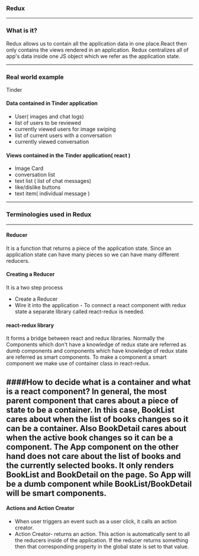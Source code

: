 ### Redux
---
### What is it?
Redux allows us to contain all the application data in one place.React then only contains the views rendered in an application. Redux centralizes all of app's data inside one JS object which we refer as the application state.

---
### Real world example
Tinder

#### Data contained in Tinder application
* User( images and chat logs)
* list of users to be reviewed
* currently viewed users for image swiping
* list of current users with a conversation
* currently viewed conversation

#### Views contained in the Tinder application( react )
* Image Card
* conversation list
* text list ( list of chat messages)
* like/dislike buttons
* text item( individual message )

---
### Terminologies used in Redux
---
#### Reducer
It is a function that returns a piece of the application state. Since an application state can have many pieces so we can have many different reducers.

#### Creating a Reducer
It is a two step process
* Create a Reducer
* Wire it into the application - To connect a react component with redux state a separate library called react-redux is needed.

#### react-redux library
It forms a bridge between react and redux libraries. Normally the Components which don't have a knowledge of redux state are referred as dumb components and components which have knowledge of redux state are referred as smart components. To make a component a smart component we make use of container class in react-redux.

####How to decide what is a container and what is a react component?
In general, the most parent component that cares about a piece of state to be a container. In this case, BookList cares about when the list of books changes so it can be a container. Also BookDetail cares about when the active book changes so it can be a component. The App component on the other hand does not care about the list of books and the currently selected books. It only renders BookList and BookDetail on the page. So App will be a dumb component while BookList/BookDetail will be smart components.
---
#### Actions and Action Creator
* When user triggers an event such as a user click, it calls an action creator.
* Action Creator- returns an action. This action is automatically sent to all the reducers inside of the application. If the reducer returns something then that corresponding property in the global state is set to that value.
